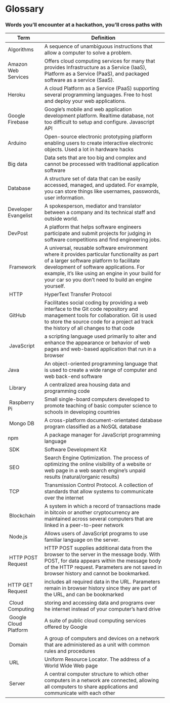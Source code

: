 # Glossary
### Words you’ll encounter at a hackathon, you’ll cross paths with

| Term | Definition |
|------|------------|
| Algorithms | A sequence of unambiguous instructions that allow a computer to solve a problem. |
| Amazon Web Services | Offers cloud computing services for many that provides Infrastructure as a Service (IaaS), Platform as a Service (PaaS), and packaged software as a service (SaaS).
| Heroku | A cloud Platform as a Service (PaaS) supporting several programming languages. Free to host and deploy your web applications. |
| Google Firebase | Google’s mobile and web application development platform. Realtime database, not too difficult to setup and configure. Javascript API |
| Arduino | Open-source electronic prototyping platform enabling users to create interactive electronic objects. Used a lot in hardware hacks |
| Big data | Data sets that are too big and complex and cannot be processed with traditional application software |
| Database | A structure set of data that can be easily accessed, managed, and updated. For example, you can store things like usernames, passwords, user information. |
| Developer Evangelist | A spokesperson, mediator and translator between a company and its technical staff and outside world. |
| DevPost | A platform that helps software engineers participate and submit projects for judging in software competitions and find engineering jobs.
| Framework | A universal, reusable software environment where it provides particular functionality as part of a larger software platform to facilitate development of software applications. For example, it’s like using an engine in your build for your car so you don’t need to build an engine yourself. |
| HTTP | HyperText Transfer Protocol | is the data transfer protocol used on the World Wide Web |
| GitHub | Facilitates social coding by providing a web interface to the Git code repository and management tools for collaboration. Git is used to store the source code for a project ad track the history of all changes to that code |
| JavaScript | a scripting language used primarily to alter and enhance the appearance or behavior of web pages and web-based application that run in a browser |
| Java | An object-oriented programming language that is used to create a wide range of computer and web back-end software |
| Library | A centralized area housing data and programming code |
| Raspberry Pi | Small single-board computers developed to promote teaching of basic computer science to schools in developing countries |
| Mongo DB | A cross-platform document-orientated database program classified as a NoSQL database |
| npm | A package manager for JavaScript programming language |
| SDK | Software Development Kit | A set of software development tools that allow the creation of application for a certain platform, package, framework, and more |
| SEO | Search Engine Optimization. The process of optimizing the online visibility of a website or web page in a web search engine’s unpaid results (natural/organic results) |
| TCP | Transmission Control Protocol. A collection of standards that allow systems to communicate over the internet |
| Blockchain | A system in which a record of transactions made in bitcoin or another cryptocurrency are maintained across several computers that are linked in a peer-to-peer network |
| Node.js | Allows users of JavaScript programs to use familiar language on the server. |
| HTTP POST Request | HTTP POST supplies additional data from the browser to the server in the message body. With POST, for data appears within the message body of the HTTP request. Parameters are not saved in browser history and cannot be bookmarked. |
| HTTP GET Request | includes all required data in the URL. Parameters remain in browser history since they are part of the URL, and can be bookmarked |
| Cloud Computing | storing and accessing data and programs over he internet instead of your computer’s hard drive |
| Google Cloud Platform | A suite of public cloud computing services offered by Google |
| Domain | A group of computers and devices on a network that are administered as a unit with common rules and procedures |
| URL | Uniform Resource Locator. The address of a World Wide Web page |
| Server | A central computer structure to which other computers in a network are connected, allowing all computers to share applications and communicate with each other |